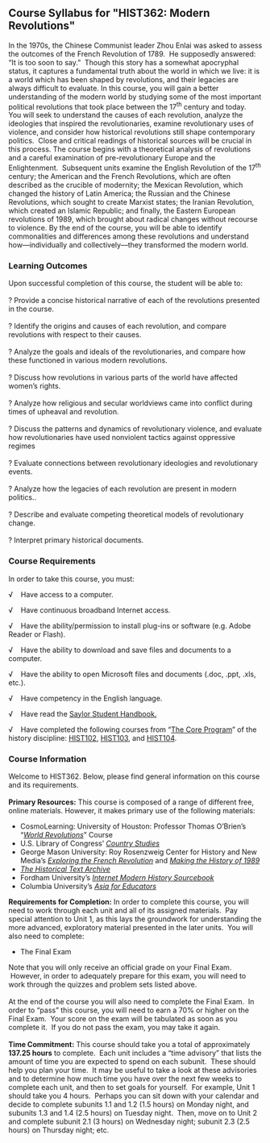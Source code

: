 Course Syllabus for "HIST362: Modern Revolutions"
-------------------------------------------------

In the 1970s, the Chinese Communist leader Zhou Enlai was asked to
assess the outcomes of the French Revolution of 1789.  He supposedly
answered: “It is too soon to say.”  Though this story has a somewhat
apocryphal status, it captures a fundamental truth about the world in
which we live: it is a world which has been shaped by revolutions, and
their legacies are always difficult to evaluate. In this course, you
will gain a better understanding of the modern world by studying some of
the most important political revolutions that took place between the
17<sup>th</sup> century and today.  You will seek to understand the
causes of each revolution, analyze the ideologies that inspired the
revolutionaries, examine revolutionary uses of violence, and consider
how historical revolutions still shape contemporary politics.  Close and
critical readings of historical sources will be crucial in this process.
The course begins with a theoretical analysis of revolutions and a
careful examination of pre-revolutionary Europe and the Enlightenment. 
Subsequent units examine the English Revolution of the 17<sup>th</sup>
century; the American and the French Revolutions, which are often
described as the crucible of modernity; the Mexican Revolution, which
changed the history of Latin America; the Russian and the Chinese
Revolutions, which sought to create Marxist states; the Iranian
Revolution, which created an Islamic Republic; and finally, the Eastern
European revolutions of 1989, which brought about radical changes
without recourse to violence. By the end of the course, you will be able
to identify commonalities and differences among these revolutions and
understand how—individually and collectively—they transformed the modern
world.

### Learning Outcomes

Upon successful completion of this course, the student will be able
to:  
    
 ? Provide a concise historical narrative of each of the revolutions
presented in the course.  
    
 ? Identify the origins and causes of each revolution, and compare
revolutions with respect to their causes.  
    
 ? Analyze the goals and ideals of the revolutionaries, and compare how
these functioned in various modern revolutions.  
    
 ? Discuss how revolutions in various parts of the world have affected
women’s rights.  
    
 ? Analyze how religious and secular worldviews came into conflict
during times of upheaval and revolution.  
    
 ? Discuss the patterns and dynamics of revolutionary violence, and
evaluate how revolutionaries have used nonviolent tactics against
oppressive regimes  
    
 ? Evaluate connections between revolutionary ideologies and
revolutionary events.  
    
 ? Analyze how the legacies of each revolution are present in modern
politics..  
    
 ? Describe and evaluate competing theoretical models of revolutionary
change.  
    
 ? Interpret primary historical documents.

### Course Requirements

In order to take this course, you must:  
  
 √    Have access to a computer.  
  
 √    Have continuous broadband Internet access.  
  
 √    Have the ability/permission to install plug-ins or software (e.g.
Adobe Reader or Flash).  
  
 √    Have the ability to download and save files and documents to a
computer.  
  
 √    Have the ability to open Microsoft files and documents (.doc,
.ppt, .xls, etc.).  
  
 √    Have competency in the English language.  
  
 √    Have read the [Saylor Student
Handbook.](http://www.saylor.org/site/wp-content/uploads/2012/05/Saylor-StudentHandbook.pdf)  
  
 √    Have completed the following courses from “[The Core
Program](http://www.saylor.org/majors/history/)” of the history
discipline: [HIST102](http://www.saylor.org/courses/hist102/),
[HIST103](http://www.saylor.org/courses/hist103/), and
[HIST104](http://www.saylor.org/courses/hist104/).

### Course Information

Welcome to HIST362. Below, please find general information on this
course and its requirements.   
    
 **Primary Resources:** This course is composed of a range of different
free, online materials. However, it makes primary use of the following
materials:  

-   CosmoLearning: University of Houston: Professor Thomas O’Brien’s
    “*[World
    Revolutions](http://www.cosmolearning.com/video-lectures/lecture-1a-9059/)*”
    Course
-   U.S. Library of Congress’ *[Country
    Studies](http://countrystudies.us/)*
-   George Mason University: Roy Rosenzweig Center for History and New
    Media’s *[Exploring the French
    Revolution](http://chnm.gmu.edu/revolution/)* and *[Making the
    History of 1989](http://chnm.gmu.edu/1989/)*
-   *[The Historical Text Archive](http://historicaltextarchive.com/)*
-   Fordham University’s *[Internet Modern History
    Sourcebook](http://www.fordham.edu/Halsall/mod/modsbook.asp)*
-   Columbia University’s *[Asia for
    Educators](http://afe.easia.columbia.edu/)*

**Requirements for Completion:** In order to complete this course, you
will need to work through each unit and all of its assigned materials.
 Pay special attention to Unit 1, as this lays the groundwork for
understanding the more advanced, exploratory material presented in the
later units.  You will also need to complete:  

-   The Final Exam 

Note that you will only receive an official grade on your Final Exam.
 However, in order to adequately prepare for this exam, you will need to
work through the quizzes and problem sets listed above.  
    
 At the end of the course you will also need to complete the Final
Exam.  In order to “pass” this course, you will need to earn a 70% or
higher on the Final Exam.  Your score on the exam will be tabulated as
soon as you complete it.  If you do not pass the exam, you may take it
again.  
    
 **Time Commitment:** This course should take you a total of
approximately **137.25 hours** to complete.  Each unit includes a “time
advisory” that lists the amount of time you are expected to spend on
each subunit.  These should help you plan your time.  It may be useful
to take a look at these advisories and to determine how much time you
have over the next few weeks to complete each unit, and then to set
goals for yourself.  For example, Unit 1 should take you 4 hours. 
Perhaps you can sit down with your calendar and decide to complete
subunits 1.1 and 1.2 (1.5 hours) on Monday night, and subunits 1.3 and
1.4 (2.5 hours) on Tuesday night.  Then, move on to Unit 2 and complete
subunit 2.1 (3 hours) on Wednesday night; subunit 2.3 (2.5 hours) on
Thursday night; etc.   
    

